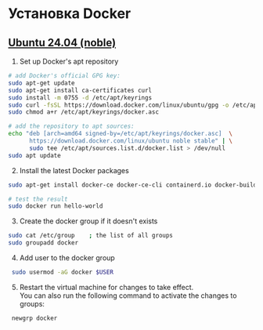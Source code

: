 # Установка Docker
## [Ubuntu 24.04 (noble)](https://docs.docker.com/engine/install/ubuntu/#install-using-the-repository)
1. Set up Docker's apt repository
```bash
# add Docker's official GPG key:
sudo apt-get update
sudo apt-get install ca-certificates curl
sudo install -m 0755 -d /etc/apt/keyrings
sudo curl -fsSL https://download.docker.com/linux/ubuntu/gpg -o /etc/apt/keyrings/docker.asc
sudo chmod a+r /etc/apt/keyrings/docker.asc

# add the repository to apt sources:
echo "deb [arch=amd64 signed-by=/etc/apt/keyrings/docker.asc]  \
      https://download.docker.com/linux/ubuntu noble stable" | \
      sudo tee /etc/apt/sources.list.d/docker.list > /dev/null
sudo apt update
```
2. Install the latest Docker packages
```bash
sudo apt-get install docker-ce docker-ce-cli containerd.io docker-buildx-plugin docker-compose-plugin

# test the result
sudo docker run hello-world
```

3. Create the docker group if it doesn't exists
```bash
sudo cat /etc/group    ; the list of all groups
sudo groupadd docker
```
4. Add user to the docker group
```bash
 sudo usermod -aG docker $USER
```
5. Restart the virtual machine for changes to take effect.\
You can also run the following command to activate the changes to groups:
```bash
 newgrp docker
```
